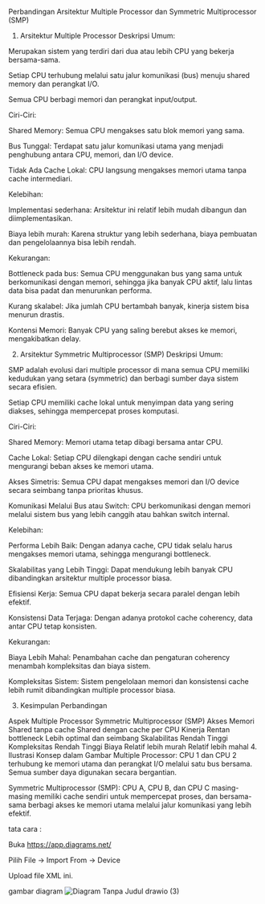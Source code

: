 Perbandingan Arsitektur Multiple Processor dan Symmetric Multiprocessor (SMP)
1. Arsitektur Multiple Processor
Deskripsi Umum:

Merupakan sistem yang terdiri dari dua atau lebih CPU yang bekerja bersama-sama.

Setiap CPU terhubung melalui satu jalur komunikasi (bus) menuju shared memory dan perangkat I/O.

Semua CPU berbagi memori dan perangkat input/output.

Ciri-Ciri:

Shared Memory: Semua CPU mengakses satu blok memori yang sama.

Bus Tunggal: Terdapat satu jalur komunikasi utama yang menjadi penghubung antara CPU, memori, dan I/O device.

Tidak Ada Cache Lokal: CPU langsung mengakses memori utama tanpa cache intermediari.

Kelebihan:

Implementasi sederhana: Arsitektur ini relatif lebih mudah dibangun dan diimplementasikan.

Biaya lebih murah: Karena struktur yang lebih sederhana, biaya pembuatan dan pengelolaannya bisa lebih rendah.

Kekurangan:

Bottleneck pada bus: Semua CPU menggunakan bus yang sama untuk berkomunikasi dengan memori, sehingga jika banyak CPU aktif, lalu lintas data bisa padat dan menurunkan performa.

Kurang skalabel: Jika jumlah CPU bertambah banyak, kinerja sistem bisa menurun drastis.

Kontensi Memori: Banyak CPU yang saling berebut akses ke memori, mengakibatkan delay.

2. Arsitektur Symmetric Multiprocessor (SMP)
Deskripsi Umum:

SMP adalah evolusi dari multiple processor di mana semua CPU memiliki kedudukan yang setara (symmetric) dan berbagi sumber daya sistem secara efisien.

Setiap CPU memiliki cache lokal untuk menyimpan data yang sering diakses, sehingga mempercepat proses komputasi.

Ciri-Ciri:

Shared Memory: Memori utama tetap dibagi bersama antar CPU.

Cache Lokal: Setiap CPU dilengkapi dengan cache sendiri untuk mengurangi beban akses ke memori utama.

Akses Simetris: Semua CPU dapat mengakses memori dan I/O device secara seimbang tanpa prioritas khusus.

Komunikasi Melalui Bus atau Switch: CPU berkomunikasi dengan memori melalui sistem bus yang lebih canggih atau bahkan switch internal.

Kelebihan:

Performa Lebih Baik: Dengan adanya cache, CPU tidak selalu harus mengakses memori utama, sehingga mengurangi bottleneck.

Skalabilitas yang Lebih Tinggi: Dapat mendukung lebih banyak CPU dibandingkan arsitektur multiple processor biasa.

Efisiensi Kerja: Semua CPU dapat bekerja secara paralel dengan lebih efektif.

Konsistensi Data Terjaga: Dengan adanya protokol cache coherency, data antar CPU tetap konsisten.

Kekurangan:

Biaya Lebih Mahal: Penambahan cache dan pengaturan coherency menambah kompleksitas dan biaya sistem.

Kompleksitas Sistem: Sistem pengelolaan memori dan konsistensi cache lebih rumit dibandingkan multiple processor biasa.

3. Kesimpulan Perbandingan

Aspek	Multiple Processor	Symmetric Multiprocessor (SMP)
Akses Memori	Shared tanpa cache	Shared dengan cache per CPU
Kinerja	Rentan bottleneck	Lebih optimal dan seimbang
Skalabilitas	Rendah	Tinggi
Kompleksitas	Rendah	Tinggi
Biaya	Relatif lebih murah	Relatif lebih mahal
4. Ilustrasi Konsep dalam Gambar
Multiple Processor:
CPU 1 dan CPU 2 terhubung ke memori utama dan perangkat I/O melalui satu bus bersama. Semua sumber daya digunakan secara bergantian.

Symmetric Multiprocessor (SMP):
CPU A, CPU B, dan CPU C masing-masing memiliki cache sendiri untuk mempercepat proses, dan bersama-sama berbagi akses ke memori utama melalui jalur komunikasi yang lebih efektif.



tata cara :

Buka https://app.diagrams.net/

Pilih File → Import From → Device

Upload file XML ini.

gambar diagram
![Diagram Tanpa Judul drawio (3)](https://github.com/user-attachments/assets/094a0d64-4190-4462-9aff-f17a22ffbc23)







